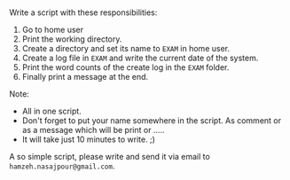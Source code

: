 ###
Write a script with these responsibilities:
1. Go to home user
2. Print the working directory.
3. Create a directory and set its name to `EXAM` in home user.
4. Create a log file in `EXAM` and write the current date of the system.
5. Print the word counts of the create log in the `EXAM` folder.
6. Finally print a message at the end. 

Note: 
* All in one script. 
* Don't forget to put your name somewhere in the script. As comment or as a message which will be print or .....
* It will take just 10 minutes to write. ;)


A so simple script, please write and send it via email to `hamzeh.nasajpour@gmail.com`.
